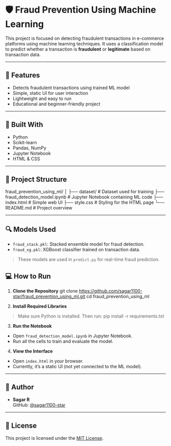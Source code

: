 # 🛡️ Fraud Prevention Using Machine Learning

This project is focused on detecting fraudulent transactions in e-commerce platforms using machine learning techniques. It uses a classification model to predict whether a transaction is **fraudulent** or **legitimate** based on transaction data.

---

## 🚀 Features

- Detects fraudulent transactions using trained ML model
- Simple, static UI for user interaction
- Lightweight and easy to run
- Educational and beginner-friendly project

---

## 🧠 Built With

- Python
- Scikit-learn
- Pandas, NumPy
- Jupyter Notebook
- HTML & CSS

---

## 📁 Project Structure
fraud_prevention_using_ml/ │ ├── dataset/ # Dataset used for training ├── fraud_detection_model.ipynb # Jupyter Notebook containing ML code ├── index.html # Simple web UI ├── style.css # Styling for the HTML page └── README.md # Project overview

---

## 🔍 Models Used

- `fraud_stack.pkl`: Stacked ensemble model for fraud detection.
- `fraud_xg.pkl`: XGBoost classifier trained on transaction data.

> These models are used in `predict.py` for real-time fraud prediction.

## 💻 How to Run

1. **Clone the Repository**
git clone https://github.com/sagar1100-star/fraud_prevention_using_ml.git cd fraud_prevention_using_ml

2. **Install Required Libraries**
> Make sure Python is installed. Then run:
pip install -r requirements.txt
> 
3. **Run the Notebook**
- Open `fraud_detection_model.ipynb` in Jupyter Notebook.
- Run all the cells to train and evaluate the model.

4. **View the Interface**
- Open `index.html` in your browser.
- Currently, it’s a static UI (not yet connected to the ML model).

---

## 👤 Author

- **Sagar R**  
GitHub: [@sagar1100-star](https://github.com/sagar1100-star)

---

## 📃 License

This project is licensed under the [MIT License](LICENSE).



